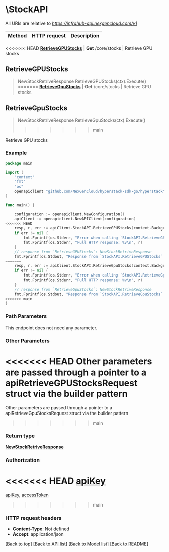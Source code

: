 # \StockAPI

All URIs are relative to *https://infrahub-api.nexgencloud.com/v1*

Method | HTTP request | Description
------------- | ------------- | -------------
<<<<<<< HEAD
[**RetrieveGPUStocks**](StockAPI.md#RetrieveGPUStocks) | **Get** /core/stocks | Retrieve GPU stocks



## RetrieveGPUStocks

> NewStockRetriveResponse RetrieveGPUStocks(ctx).Execute()
=======
[**RetrieveGpuStocks**](StockAPI.md#RetrieveGpuStocks) | **Get** /core/stocks | Retrieve GPU stocks



## RetrieveGpuStocks

> NewStockRetriveResponse RetrieveGpuStocks(ctx).Execute()
>>>>>>> main

Retrieve GPU stocks



### Example

```go
package main

import (
	"context"
	"fmt"
	"os"
	openapiclient "github.com/NexGenCloud/hyperstack-sdk-go/hyperstack"
)

func main() {

	configuration := openapiclient.NewConfiguration()
	apiClient := openapiclient.NewAPIClient(configuration)
<<<<<<< HEAD
	resp, r, err := apiClient.StockAPI.RetrieveGPUStocks(context.Background()).Execute()
	if err != nil {
		fmt.Fprintf(os.Stderr, "Error when calling `StockAPI.RetrieveGPUStocks``: %v\n", err)
		fmt.Fprintf(os.Stderr, "Full HTTP response: %v\n", r)
	}
	// response from `RetrieveGPUStocks`: NewStockRetriveResponse
	fmt.Fprintf(os.Stdout, "Response from `StockAPI.RetrieveGPUStocks`: %v\n", resp)
=======
	resp, r, err := apiClient.StockAPI.RetrieveGpuStocks(context.Background()).Execute()
	if err != nil {
		fmt.Fprintf(os.Stderr, "Error when calling `StockAPI.RetrieveGpuStocks``: %v\n", err)
		fmt.Fprintf(os.Stderr, "Full HTTP response: %v\n", r)
	}
	// response from `RetrieveGpuStocks`: NewStockRetriveResponse
	fmt.Fprintf(os.Stdout, "Response from `StockAPI.RetrieveGpuStocks`: %v\n", resp)
>>>>>>> main
}
```

### Path Parameters

This endpoint does not need any parameter.

### Other Parameters

<<<<<<< HEAD
Other parameters are passed through a pointer to a apiRetrieveGPUStocksRequest struct via the builder pattern
=======
Other parameters are passed through a pointer to a apiRetrieveGpuStocksRequest struct via the builder pattern
>>>>>>> main


### Return type

[**NewStockRetriveResponse**](NewStockRetriveResponse.md)

### Authorization

<<<<<<< HEAD
[apiKey](../README.md#apiKey)
=======
[apiKey](../README.md#apiKey), [accessToken](../README.md#accessToken)
>>>>>>> main

### HTTP request headers

- **Content-Type**: Not defined
- **Accept**: application/json

[[Back to top]](#) [[Back to API list]](../README.md#documentation-for-api-endpoints)
[[Back to Model list]](../README.md#documentation-for-models)
[[Back to README]](../README.md)

